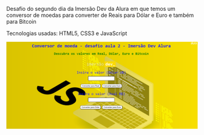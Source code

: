 Desafio do segundo dia da Imersão Dev da Alura em que temos um conversor de moedas para converter de Reais para Dólar e Euro e também para Bitcoin

Tecnologias usadas: HTML5, CSS3 e JavaScript

<img src="./imagem.png">
